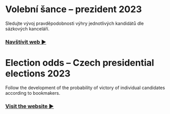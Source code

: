 # Volební šance – prezident 2023

Sledujte vývoj pravděpodobnosti výhry jednotlivých kandidátů dle sázkových kanceláří.

### [Navštívit web ▶](volebnisance.vercel.app)

# Election odds – Czech presidential elections 2023

Follow the development of the probability of victory of individual candidates according to bookmakers.

### [Visit the website ▶](volebnisance.vercel.app)
